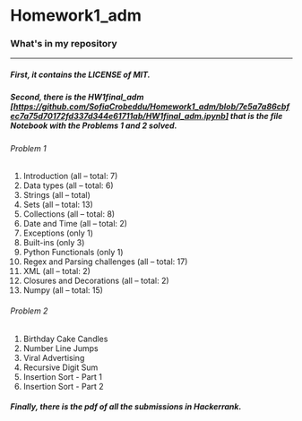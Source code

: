# Homework1_adm
### What's in my repository
---
##### First, it contains the LICENSE of MIT.

##### Second, there is the HW1final_adm [https://github.com/SofiaCrobeddu/Homework1_adm/blob/7e5a7a86cbfec7a75d70172fd337d344e61711ab/HW1final_adm.ipynb] that is the file Notebook with the Problems 1 and 2 solved.
###### Problem 1 
1. Introduction (all – total: 7)
2. Data types (all – total: 6)
3. Strings (all – total)
4.  Sets (all – total: 13)
5. Collections (all – total: 8)
6. Date and Time (all – total: 2)
7. Exceptions (only 1)
8. Built-ins (only 3)
9. Python Functionals (only 1)
10. Regex and Parsing challenges (all – total: 17)
11. XML (all – total: 2)
12. Closures and Decorations (all – total: 2)
13. Numpy (all – total: 15)

###### Problem 2
1. Birthday Cake Candles
2. Number Line Jumps
3. Viral Advertising
4. Recursive Digit Sum
5. Insertion Sort - Part 1
6. Insertion Sort - Part 2

##### Finally, there is the pdf of all the submissions in Hackerrank.
